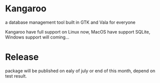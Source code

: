 # Kangaroo
a database management tool built in GTK and Vala for everyone

Kangaroo have full support on Linux now, MacOS have support SQLite, Windows support will coming...


# Release
package will be published on ealy of july or end of this month, depend on test result.
